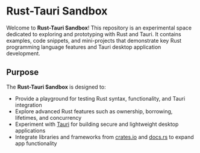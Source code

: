 # Rust-Tauri Sandbox

Welcome to **Rust-Tauri Sandbox**! This repository is an experimental space dedicated to exploring and prototyping with Rust and Tauri. It contains examples, code snippets, and mini-projects that demonstrate key Rust programming language features and Tauri desktop application development.

## Purpose

The **Rust-Tauri Sandbox** is designed to:
- Provide a playground for testing Rust syntax, functionality, and Tauri integration
- Explore advanced Rust features such as ownership, borrowing, lifetimes, and concurrency
- Experiment with [Tauri](https://v2.tauri.app/) for building secure and lightweight desktop applications
- Integrate libraries and frameworks from [crates.io](https://crates.io/) and [docs.rs](https://docs.rs/) to expand app functionality
